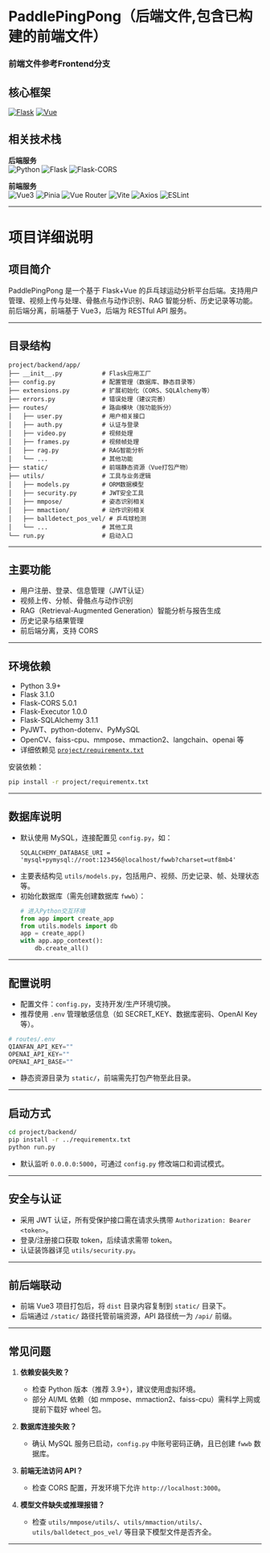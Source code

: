 # PaddlePingPong（后端文件,包含已构建的前端文件）
### 前端文件参考Frontend分支

## 核心框架

[![Flask](https://img.shields.io/badge/Flask-2.0.x-blue)](https://flask.palletsprojects.com/)
[![Vue](https://img.shields.io/badge/Vue-3.x-brightgreen)](https://vuejs.org/)

## 相关技术栈

**后端服务**  
![Python](https://img.shields.io/badge/Python-3.9+-blue?logo=python)
![Flask](https://img.shields.io/badge/Flask-2.0.x-blue?logo=flask)
![Flask-CORS](https://img.shields.io/badge/Flask--CORS-3.0.x-lightgrey)

**前端服务**  
![Vue3](https://img.shields.io/badge/Vue-3.x-brightgreen?logo=vue.js)
![Pinia](https://img.shields.io/badge/Pinia-2.x-orange?logo=vue.js)
![Vue Router](https://img.shields.io/badge/vue_router-4.x-green?logo=vue.js)
![Vite](https://img.shields.io/badge/Vite-4.x-purple?logo=vite)
![Axios](https://img.shields.io/badge/Axios-1.x-blueviolet)
![ESLint](https://img.shields.io/badge/ESLint-8.x-red?logo=eslint)

---

# 项目详细说明

## 项目简介

PaddlePingPong 是一个基于 Flask+Vue 的乒乓球运动分析平台后端。支持用户管理、视频上传与处理、骨骼点与动作识别、RAG 智能分析、历史记录等功能。前后端分离，前端基于 Vue3，后端为 RESTful API 服务。

---

## 目录结构

```
project/backend/app/
├── __init__.py           # Flask应用工厂
├── config.py             # 配置管理（数据库、静态目录等）
├── extensions.py         # 扩展初始化（CORS、SQLAlchemy等）
├── errors.py             # 错误处理（建议完善）
├── routes/               # 路由模块（按功能拆分）
│   ├── user.py           # 用户相关接口
│   ├── auth.py           # 认证与登录
│   ├── video.py          # 视频处理
│   ├── frames.py         # 视频帧处理
│   ├── rag.py            # RAG智能分析
│   └── ...               # 其他功能
├── static/               # 前端静态资源（Vue打包产物）
├── utils/                # 工具与业务逻辑
│   ├── models.py         # ORM数据模型
│   ├── security.py       # JWT安全工具
│   ├── mmpose/           # 姿态识别相关
│   ├── mmaction/         # 动作识别相关
│   ├── balldetect_pos_vel/ # 乒乓球检测
│   └── ...               # 其他工具
└── run.py                # 启动入口
```

---

## 主要功能

- 用户注册、登录、信息管理（JWT认证）
- 视频上传、分帧、骨骼点与动作识别
- RAG（Retrieval-Augmented Generation）智能分析与报告生成
- 历史记录与结果管理
- 前后端分离，支持 CORS

---

## 环境依赖

- Python 3.9+
- Flask 3.1.0
- Flask-CORS 5.0.1
- Flask-Executor 1.0.0
- Flask-SQLAlchemy 3.1.1
- PyJWT、python-dotenv、PyMySQL
- OpenCV、faiss-cpu、mmpose、mmaction2、langchain、openai 等
- 详细依赖见 [`project/requirementx.txt`](project/requirementx.txt)

安装依赖：
```bash
pip install -r project/requirementx.txt
```

---

## 数据库说明

- 默认使用 MySQL，连接配置见 `config.py`，如：
  ```
  SQLALCHEMY_DATABASE_URI = 'mysql+pymysql://root:123456@localhost/fwwb?charset=utf8mb4'
  ```
- 主要表结构见 `utils/models.py`，包括用户、视频、历史记录、帧、处理状态等。
- 初始化数据库（需先创建数据库 `fwwb`）：
  ```python
  # 进入Python交互环境
  from app import create_app
  from utils.models import db
  app = create_app()
  with app.app_context():
      db.create_all()
  ```

---

## 配置说明

- 配置文件：`config.py`，支持开发/生产环境切换。
- 推荐使用 `.env` 管理敏感信息（如 SECRET_KEY、数据库密码、OpenAI Key 等）。
```python
# routes/.env
QIANFAN_API_KEY=""
OPENAI_API_KEY=""
OPENAI_API_BASE=""
```
- 静态资源目录为 `static/`，前端需先打包产物至此目录。

---

## 启动方式

```bash
cd project/backend/
pip install -r ../requirementx.txt
python run.py
```
- 默认监听 `0.0.0.0:5000`，可通过 `config.py` 修改端口和调试模式。

---

## 安全与认证

- 采用 JWT 认证，所有受保护接口需在请求头携带 `Authorization: Bearer <token>`。
- 登录/注册接口获取 token，后续请求需带 token。
- 认证装饰器详见 `utils/security.py`。

---

## 前后端联动

- 前端 Vue3 项目打包后，将 `dist` 目录内容复制到 `static/` 目录下。
- 后端通过 `/static/` 路径托管前端资源，API 路径统一为 `/api/` 前缀。

---

## 常见问题

1. **依赖安装失败？**
   - 检查 Python 版本（推荐 3.9+），建议使用虚拟环境。
   - 部分 AI/ML 依赖（如 mmpose、mmaction2、faiss-cpu）需科学上网或提前下载好 wheel 包。

2. **数据库连接失败？**
   - 确认 MySQL 服务已启动，`config.py` 中账号密码正确，且已创建 `fwwb` 数据库。

3. **前端无法访问 API？**
   - 检查 CORS 配置，开发环境下允许 `http://localhost:3000`。

4. **模型文件缺失或推理报错？**
   - 检查 `utils/mmpose/utils/`、`utils/mmaction/utils/`、`utils/balldetect_pos_vel/` 等目录下模型文件是否齐全。

---
